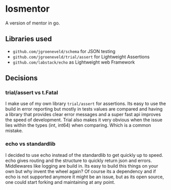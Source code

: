 # losmentor

A version of mentor in go.

## Libraries used

- `github.com/jgroeneveld/schema` for JSON testing
- `github.com/jgroeneveld/trial/assert` for Lightweight Assertions
- `github.com/labstack/echo` as Lightweight web Framework

## Decisions

### trial/assert vs t.Fatal

I make use of my own library `trial/assert` for assertions. Its easy to use the build in error reporting but
mostly in tests values are compared and having a library that provides clear error messages and a super fast api
improves the speed of development.
Trial also makes it very obvious when the issue lies within the types (int, int64) when comparing. Which is a common mistake.

### echo vs standardlib

I decided to use echo instead of the standardlib to get quickly up to speed.
echo gives routing and the structure to quickly return json and errors.
Middlewares like logging are build in.
Its easy to build this things on your own but why invent the wheel again?
Of course its a dependency and if echo is not supported anymore it might be an issue, but as its open source, one could
start forking and maintaining at any point.
